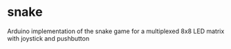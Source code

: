 # snake
Arduino implementation of the snake game for a multiplexed 8x8 LED matrix with joystick and pushbutton
